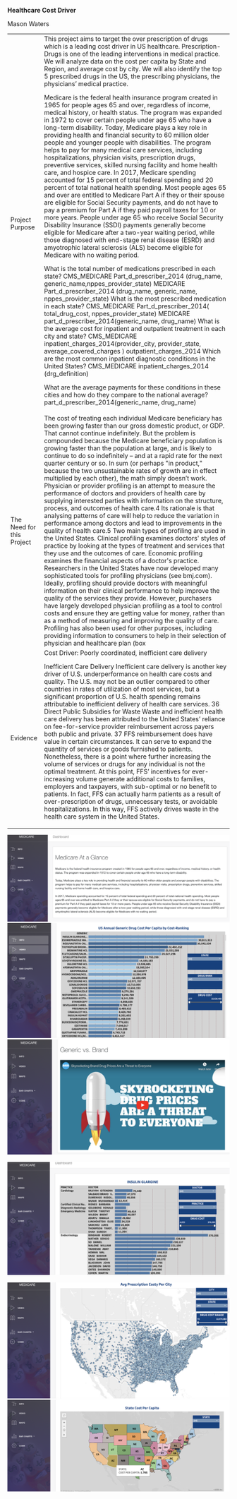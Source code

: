 **Healthcare Cost Driver**

Mason Waters

 

<table>
  <tr>
    <td>Project Purpose</td>
    <td>This project aims to target the over prescription of drugs which is a leading cost driver in US healthcare. Prescription-Drugs is one of the leading interventions in medical practice. We will analyze data on the cost per capita by State and Region, and average cost by city. We will also identify the top 5 prescribed drugs in the US, the prescribing physicians, the physicians’ medical practice. 

Medicare is the federal health insurance program created in 1965 for people ages 65 and over, regardless of income, medical history, or health status. The program was expanded in 1972 to cover certain people under age 65 who have a long-term disability. Today, Medicare plays a key role in providing health and financial security to 60 million older people and younger people with disabilities. The program helps to pay for many medical care services, including hospitalizations, physician visits, prescription drugs, preventive services, skilled nursing facility and home health care, and hospice care. In 2017, Medicare spending accounted for 15 percent of total federal spending and 20 percent of total national health spending.
Most people ages 65 and over are entitled to Medicare Part A if they or their spouse are eligible for Social Security payments, and do not have to pay a premium for Part A if they paid payroll taxes for 10 or more years. People under age 65 who receive Social Security Disability Insurance (SSDI) payments generally become eligible for Medicare after a two-year waiting period, while those diagnosed with end-stage renal disease (ESRD) and amyotrophic lateral sclerosis (ALS) become eligible for Medicare with no waiting period.

What is the total number of medications prescribed in each state? 
CMS_MEDICARE
Part_d_prescriber_2014 (drug_name, generic_name,nppes_provider_state)
MEDICARE
Part_d_prescriber_2014 (drug_name, generic_name, nppes_provider_state)
What is the most prescribed medication in each state?
CMS_MEDICARE
Part_d_prescriber_2014( total_drug_cost, nppes_provider_state)
MEDICARE
part_d_prescriber_2014(generic_name, drug_name)
What is the average cost for inpatient and outpatient treatment in each city and state?
CMS_MEDICARE
inpatient_charges_2014(provider_city, provider_state, average_covered_charges )
outpatient_charges_2014
Which are the most common inpatient diagnostic conditions in the United States?
CMS_MEDICARE
inpatient_charges_2014 (drg_definition)

What are the average payments for these conditions in these cities and how do they compare to the national average?
part_d_prescriber_2014(generic_name, drug_name)
</td>
  </tr>
  <tr>
    <td>The Need for this Project</td>
    <td>The cost of treating each individual Medicare beneficiary has been growing faster than our gross domestic product, or GDP.  That cannot continue indefinitely.  But the problem is compounded because the Medicare beneficiary population is growing faster than the population at large, and is likely to continue to do so indefinitely – and at a rapid rate for the next quarter century or so.  In sum (or perhaps "in product," because the two unsustainable rates of growth are in effect multiplied by each other), the math simply doesn’t work.
Physician or provider profiling is an attempt to measure the performance of doctors and providers of health care by supplying interested parties with information on the structure, process, and outcomes of health care.4 Its rationale is that analysing patterns of care will help to reduce the variation in performance among doctors and lead to improvements in the quality of health care.5 Two main types of profiling are used in the United States. Clinical profiling examines doctors' styles of practice by looking at the types of treatment and services that they use and the outcomes of care. Economic profiling examines the financial aspects of a doctor's practice. Researchers in the United States have now developed many sophisticated tools for profiling physicians (see bmj.com).
Ideally, profiling should provide doctors with meaningful information on their clinical performance to help improve the quality of the services they provide. However, purchasers have largely developed physician profiling as a tool to control costs and ensure they are getting value for money, rather than as a method of measuring and improving the quality of care. Profiling has also been used for other purposes, including providing information to consumers to help in their selection of physician and healthcare plan (box ​
</td>
  </tr>
  <tr>
    <td>Evidence</td>
    <td>Cost Driver: 
Poorly coordinated, inefficient care delivery

Inefficient Care Delivery Inefficient care delivery is another key driver of U.S. underperformance on health care costs and quality. The U.S. may not be an outlier compared to other countries in rates of utilization of most services, but a significant proportion of U.S. health spending remains attributable to inefficient delivery of health care services. 36 Direct Public Subsidies for Waste Waste and inefficient health care delivery has been attributed to the United States’ reliance on fee-for-service provider reimbursement across payers both public and private. 37 FFS reimbursement does have value in certain circumstances. It can serve to expand the quantity of services or goods furnished to patients. Nonetheless, there is a point where further increasing the volume of services or drugs for any individual is not the optimal treatment. At this point, FFS’ incentives for ever-increasing volume generate additional costs to families, employers and taxpayers, with sub-optimal or no benefit to patients. In fact, FFS can actually harm patients as a result of over-prescription of drugs, unnecessary tests, or avoidable hospitalizations. In this way, FFS actively drives waste in the health care system in the United States.
</td>
  </tr>
</table>


 		 

![image alt text](image_6.png)![image alt text](image_1.png)![image alt text](image_2.png)

![image alt text](image_3.png)

![image alt text](image_4.png)![image alt text](image_5.png)

